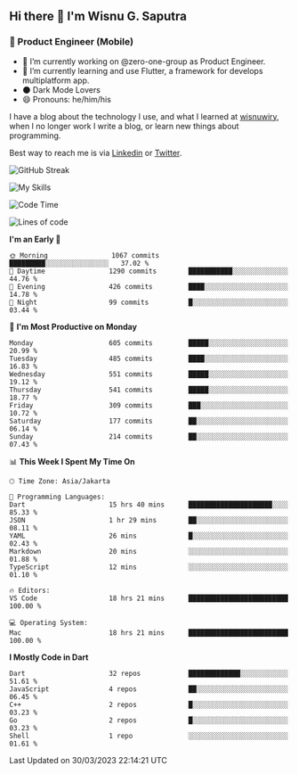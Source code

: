 ## Hi there 👋 I'm Wisnu G. Saputra

### :mobile_phone_off: Product Engineer (Mobile)

- 🔭 I’m currently working on @zero-one-group as Product Engineer.
- 🌱 I’m currently learning and use Flutter, a framework for develops multiplatform app.
- 🌑 Dark Mode Lovers
- 😄 Pronouns: he/him/his

I have a blog about the technology I use, and what I learned at [wisnuwiry](https://wisnuwiry.space/), when I no longer work I write a blog, or learn new things about programming.

Best way to reach me is via [Linkedin](https://www.linkedin.com/in/wisnu-saputra/) or [Twitter](https://twitter.com/wisnuwiry).

![GitHub Streak](https://streak-stats.demolab.com?user=wisnuwiry&theme=dark&hide_border=true)

![My Skills](https://skillicons.dev/icons?i=dart,flutter,kotlin,swift,js,css,neovim,git,linux&perline=5)

<!--START_SECTION:waka-->
![Code Time](http://img.shields.io/badge/Code%20Time-346%20hrs%206%20mins-blue)

![Lines of code](https://img.shields.io/badge/From%20Hello%20World%20I%27ve%20Written-4.4%20million%20lines%20of%20code-blue)

**I'm an Early 🐤** 

```text
🌞 Morning                1067 commits        █████████░░░░░░░░░░░░░░░░   37.02 % 
🌆 Daytime                1290 commits        ███████████░░░░░░░░░░░░░░   44.76 % 
🌃 Evening                426 commits         ████░░░░░░░░░░░░░░░░░░░░░   14.78 % 
🌙 Night                  99 commits          █░░░░░░░░░░░░░░░░░░░░░░░░   03.44 % 
```
📅 **I'm Most Productive on Monday** 

```text
Monday                   605 commits         █████░░░░░░░░░░░░░░░░░░░░   20.99 % 
Tuesday                  485 commits         ████░░░░░░░░░░░░░░░░░░░░░   16.83 % 
Wednesday                551 commits         █████░░░░░░░░░░░░░░░░░░░░   19.12 % 
Thursday                 541 commits         █████░░░░░░░░░░░░░░░░░░░░   18.77 % 
Friday                   309 commits         ███░░░░░░░░░░░░░░░░░░░░░░   10.72 % 
Saturday                 177 commits         ██░░░░░░░░░░░░░░░░░░░░░░░   06.14 % 
Sunday                   214 commits         ██░░░░░░░░░░░░░░░░░░░░░░░   07.43 % 
```


📊 **This Week I Spent My Time On** 

```text
🕑︎ Time Zone: Asia/Jakarta

💬 Programming Languages: 
Dart                     15 hrs 40 mins      █████████████████████░░░░   85.33 % 
JSON                     1 hr 29 mins        ██░░░░░░░░░░░░░░░░░░░░░░░   08.11 % 
YAML                     26 mins             █░░░░░░░░░░░░░░░░░░░░░░░░   02.43 % 
Markdown                 20 mins             ░░░░░░░░░░░░░░░░░░░░░░░░░   01.88 % 
TypeScript               12 mins             ░░░░░░░░░░░░░░░░░░░░░░░░░   01.10 % 

🔥 Editors: 
VS Code                  18 hrs 21 mins      █████████████████████████   100.00 % 

💻 Operating System: 
Mac                      18 hrs 21 mins      █████████████████████████   100.00 % 
```

**I Mostly Code in Dart** 

```text
Dart                     32 repos            █████████████░░░░░░░░░░░░   51.61 % 
JavaScript               4 repos             ██░░░░░░░░░░░░░░░░░░░░░░░   06.45 % 
C++                      2 repos             █░░░░░░░░░░░░░░░░░░░░░░░░   03.23 % 
Go                       2 repos             █░░░░░░░░░░░░░░░░░░░░░░░░   03.23 % 
Shell                    1 repo              ░░░░░░░░░░░░░░░░░░░░░░░░░   01.61 % 
```




 Last Updated on 30/03/2023 22:14:21 UTC
<!--END_SECTION:waka-->
